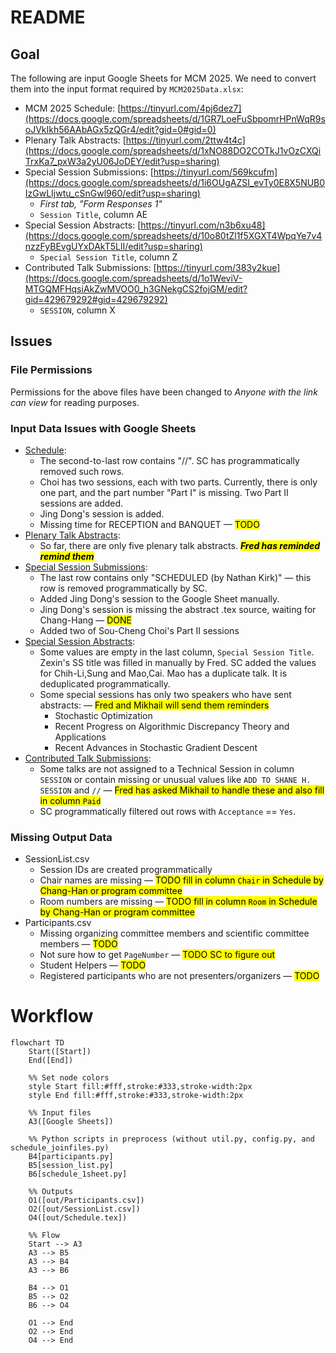 # README

## Goal

The following are input Google Sheets for MCM 2025. We need to convert them into the input format required by 
`MCM2025Data.xlsx`:

*   MCM 2025 Schedule: [https://tinyurl.com/4pj6dez7](https://docs.google.com/spreadsheets/d/1GR7LoeFuSbpomrHPnWqR9soJVkIkh56AAbAGx5zQGr4/edit?gid=0#gid=0)
*   Plenary Talk Abstracts: [https://tinyurl.com/2ttw4t4c](https://docs.google.com/spreadsheets/d/1xNO88DO2COTkJ1vOzCXQiTrxKa7_pxW3a2yU06JoDEY/edit?usp=sharing)
*   Special Session Submissions: [https://tinyurl.com/569kcufm](https://docs.google.com/spreadsheets/d/1i6OUgAZSI_evTy0E8X5NUB0IzGwLIjwtu_cSnGwl960/edit?usp=sharing)
	- _First tab, "Form Responses 1"_
	- `Session Title`, column AE
*   Special Session Abstracts: [https://tinyurl.com/n3b6xu48](https://docs.google.com/spreadsheets/d/10o80tZl1f5XGXT4WpqYe7v4nzzFyBEvgUYxDAkT5LlI/edit?usp=sharing)
	- `Special Session Title`, column Z
*   Contributed Talk Submissions: [https://tinyurl.com/383y2kue](https://docs.google.com/spreadsheets/d/1o1WeviV-MTGQMFHqsiAkZwMVOO0_h3GNekgCS2fojGM/edit?gid=429679292#gid=429679292)
	- `SESSION`, column X

## Issues

### File Permissions 
Permissions for the above files have been changed to _Anyone with the link can view_ for reading purposes.

### Input Data Issues with Google Sheets 
* [Schedule](https://github.com/fjhickernell/MCM-2025-Program/blob/main/preprocess/input/schedule.csv):
	- The second-to-last row contains "//". SC has programmatically removed such rows.
	- Choi has two sessions, each with two parts. Currently, there is only one part, and the part number "Part I" is missing. Two Part II sessions are added. 
	- Jing Dong's session is added. 
	- Missing time for RECEPTION and BANQUET — <mark>TODO</mark>
* [Plenary Talk Abstracts](https://github.com/fjhickernell/MCM-2025-Program/blob/main/preprocess/input/plenary_abstracts.csv):
	- So far, there are only five plenary talk abstracts. <mark>***Fred has reminded remind them***</mark>
* [Special Session Submissions](https://github.com/fjhickernell/MCM-2025-Program/blob/main/preprocess/input/special_session_submissions.csv):
	- The last row contains only "SCHEDULED (by Nathan Kirk)" — this row is removed programmatically by SC.
	- Added Jing Dong's session to the Google Sheet manually.
	- Jing Dong's session is missing the abstract .tex source, waiting for Chang-Hang — <mark>DONE</mark>
	- Added two of Sou-Cheng Choi's Part II sessions
* [Special Session Abstracts](https://github.com/fjhickernell/MCM-2025-Program/blob/main/preprocess/input/special_session_abstracts.csv):
	- Some values are empty in the last column, `Special Session Title`. Zexin's SS title was filled in manually by Fred. SC added the values for Chih-Li,Sung and Mao,Cai. Mao has a duplicate talk.  It is deduplicated programmatically. 
	-  Some special sessions has only two speakers who have sent abstracts:  — <mark>Fred and Mikhail will send them reminders </mark>
      	* Stochastic Optimization 
      	* Recent Progress on Algorithmic Discrepancy Theory and Applications
      	* Recent Advances in Stochastic Gradient Descent 
* [Contributed Talk Submissions](https://github.com/fjhickernell/MCM-2025-Program/blob/main/preprocess/input/contributed_talk_submissions.csv):
	- Some talks are not assigned to a Technical Session in column `SESSION` or contain missing or unusual values like `ADD TO SHANE H. SESSION` and  `//` — <mark>Fred has asked Mikhail to handle these and also fill in column `Paid`</mark>
	- SC programmatically filtered out rows with `Acceptance` == `Yes`.
  
### Missing Output Data

- SessionList.csv
  * Session IDs are created programmatically
  * Chair names are missing — <mark>TODO fill in column `Chair` in Schedule by Chang-Han or program committee</mark>
  * Room numbers are missing — <mark>TODO fill in column `Room` in Schedule by Chang-Han or program committee</mark>
- Participants.csv
  * Missing organizing committee members and scientific committee members — <mark>TODO </mark>
  * Not sure how to get `PageNumber` — <mark>TODO SC to figure out</mark>
  * Student Helpers — <mark>TODO </mark>
  * Registered participants who are not presenters/organizers — <mark>TODO </mark>

# Workflow

```mermaid
flowchart TD
    Start([Start])
    End([End])

    %% Set node colors
    style Start fill:#fff,stroke:#333,stroke-width:2px
    style End fill:#fff,stroke:#333,stroke-width:2px

    %% Input files
    A3([Google Sheets])

    %% Python scripts in preprocess (without util.py, config.py, and schedule_joinfiles.py)
    B4[participants.py]
    B5[session_list.py]
    B6[schedule_1sheet.py]

    %% Outputs
    O1([out/Participants.csv])
    O2([out/SessionList.csv])
    O4([out/Schedule.tex])

    %% Flow
    Start --> A3
    A3 --> B5
    A3 --> B4
    A3 --> B6

    B4 --> O1
    B5 --> O2
    B6 --> O4

    O1 --> End
    O2 --> End
    O4 --> End

```